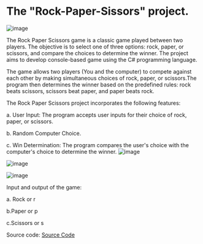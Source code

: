 # The "Rock-Paper-Sissors" project.

![image](https://github.com/t3o24/RockPaperScissors/assets/132571247/facbc330-5949-4253-bd62-858400937595)


The Rock Paper Scissors game is a classic game played between two players. The objective is to select one of three options: rock, paper, or scissors, and compare the choices to determine the winner. The project aims to develop console-based game using the C# programming language.

 The game allows two players (You and the computer) to compete against each other by making simultaneous choices of rock, paper, or scissors.The program then determines the winner based on the predefined rules: rock beats scissors, scissors beat paper, and paper beats rock.

 The Rock Paper Scissors project incorporates the following features:

a. User Input: The program accepts user inputs for their choice of rock, paper, or scissors.

b. Random Computer Choice.

c. Win Determination: The program compares the user's choice with the computer's choice to determine the winner.
![image](https://github.com/t3o24/RockPaperScissors/assets/132571247/787a4c24-cc35-429e-8301-d46cd6fba519)

![image](https://github.com/t3o24/RockPaperScissors/assets/132571247/222a9ad2-3609-4e75-9292-07e032c7af4a)

![image](https://github.com/t3o24/RockPaperScissors/assets/132571247/f150f951-ce12-4c3e-9980-3687a3c977be)

Input and output of the game:
 
 a. Rock or r
 
 b.Paper or p
 
 c.Scissors or s
 
 Source code:
 [Source Code](RockPaperScissors.cs)


